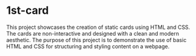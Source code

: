 # 1st-card
This project showcases the creation of static cards using HTML and CSS. The cards are non-interactive and designed with a clean and modern aesthetic. The purpose of this project is to demonstrate the use of basic HTML and CSS for structuring and styling content on a webpage.
